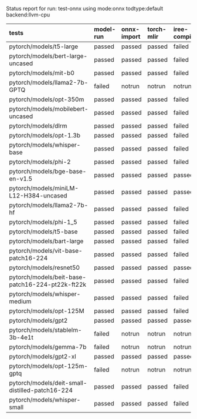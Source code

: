 Status report for run: test-onnx using mode:onnx todtype:default backend:llvm-cpu

| tests                                            | model-run   | onnx-import   | torch-mlir   | iree-compile   | inference   |
|:-------------------------------------------------|:------------|:--------------|:-------------|:---------------|:------------|
| pytorch/models/t5-large                          | passed      | passed        | passed       | failed         | notrun      |
| pytorch/models/bert-large-uncased                | passed      | passed        | passed       | failed         | notrun      |
| pytorch/models/mit-b0                            | passed      | passed        | passed       | failed         | notrun      |
| pytorch/models/llama2-7b-GPTQ                    | failed      | notrun        | notrun       | notrun         | notrun      |
| pytorch/models/opt-350m                          | passed      | passed        | passed       | failed         | notrun      |
| pytorch/models/mobilebert-uncased                | passed      | passed        | passed       | failed         | notrun      |
| pytorch/models/dlrm                              | passed      | passed        | passed       | failed         | notrun      |
| pytorch/models/opt-1.3b                          | passed      | passed        | passed       | failed         | notrun      |
| pytorch/models/whisper-base                      | passed      | passed        | passed       | failed         | notrun      |
| pytorch/models/phi-2                             | passed      | passed        | passed       | failed         | notrun      |
| pytorch/models/bge-base-en-v1.5                  | passed      | passed        | passed       | passed         | passed      |
| pytorch/models/miniLM-L12-H384-uncased           | passed      | passed        | passed       | passed         | passed      |
| pytorch/models/llama2-7b-hf                      | passed      | passed        | passed       | failed         | notrun      |
| pytorch/models/phi-1_5                           | passed      | passed        | passed       | failed         | notrun      |
| pytorch/models/t5-base                           | passed      | passed        | passed       | failed         | notrun      |
| pytorch/models/bart-large                        | passed      | passed        | passed       | failed         | notrun      |
| pytorch/models/vit-base-patch16-224              | passed      | passed        | passed       | failed         | notrun      |
| pytorch/models/resnet50                          | passed      | passed        | passed       | passed         | passed      |
| pytorch/models/beit-base-patch16-224-pt22k-ft22k | passed      | passed        | passed       | failed         | notrun      |
| pytorch/models/whisper-medium                    | passed      | passed        | passed       | failed         | notrun      |
| pytorch/models/opt-125M                          | passed      | passed        | passed       | failed         | notrun      |
| pytorch/models/gpt2                              | passed      | passed        | passed       | passed         | passed      |
| pytorch/models/stablelm-3b-4e1t                  | failed      | notrun        | notrun       | notrun         | notrun      |
| pytorch/models/gemma-7b                          | failed      | notrun        | notrun       | notrun         | notrun      |
| pytorch/models/gpt2-xl                           | passed      | passed        | passed       | passed         | passed      |
| pytorch/models/opt-125m-gptq                     | failed      | notrun        | notrun       | notrun         | notrun      |
| pytorch/models/deit-small-distilled-patch16-224  | passed      | passed        | passed       | failed         | notrun      |
| pytorch/models/whisper-small                     | passed      | passed        | passed       | failed         | notrun      |
